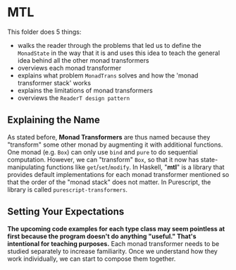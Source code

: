 # MTL

This folder does 5 things:
- walks the reader through the problems that led us to define the `MonadState` in the way that it is and uses this idea to teach the general idea behind all the other monad transformers
- overviews each monad transformer
- explains what problem `MonadTrans` solves and how the 'monad transformer stack' works
- explains the limitations of monad transformers
- overviews the `ReaderT design pattern`

## Explaining the Name

As stated before, **Monad Transformers** are thus named because they "transform" some other monad by augmenting it with additional functions. One monad (e.g. `Box`) can only use `bind` and `pure` to do sequential computation. However, we can "transform" `Box`, so that it now has state-manipulating functions like `get`/`set`/`modify`. In Haskell, "**mtl**" is a library that provides default implementations for each monad transformer mentioned so that the order of the "monad stack" does not matter. In Purescript, the library is called `purescript-transformers`.

## Setting Your Expectations

**The upcoming code examples for each type class may seem pointless at first because the program doesn't do anything "useful." That's intentional for teaching purposes.** Each monad transformer needs to be studied separately to increase familiarity. Once we understand how they work individually, we can start to compose them together.
